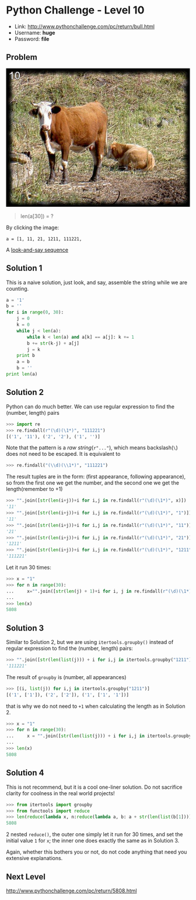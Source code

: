 # Python Challenge - Level 10

- Link: http://www.pythonchallenge.com/pc/return/bull.html
- Username: **huge**
- Password: **file**

## Problem

![](images/bull.jpg)

> len(a[30]) = ?

By clicking the image:

```
a = [1, 11, 21, 1211, 111221, 
```

A [look-and-say sequence](https://en.wikipedia.org/wiki/Look-and-say_sequence)

## Solution 1

This is a naive solution, just look, and say, assemble the string while we are counting.

```python
a = '1'
b = ''
for i in range(0, 30):
    j = 0
    k = 0
    while j < len(a):
        while k < len(a) and a[k] == a[j]: k += 1
        b += str(k-j) + a[j]
        j = k
    print b
    a = b
    b = ''
print len(a)
```

## Solution 2

Python can do much better. We can use regular expression to find the (number, length) pairs

```python
>>> import re
>>> re.findall(r"(\d)(\1*)", "111221")
[('1', '11'), ('2', '2'), ('1', '')]
```

Note that the pattern is a *raw string*(``r"..."``), which means backslash(``\``) does not need to be escaped. It is 
equivalent to 

```python
>>> re.findall("(\\d)(\\1*)", "111221")
```

The result tuples are in the form: (first appearance, following appearance), so from the first one we get the number,
 and the second one we get the length(remember to +1)
 
```python
>>> "".join([str(len(i+j))+i for i,j in re.findall(r"(\d)(\1*)", x)])
'11'
>>> "".join([str(len(i+j))+i for i,j in re.findall(r"(\d)(\1*)", "1")])
'11'
>>> "".join([str(len(i+j))+i for i,j in re.findall(r"(\d)(\1*)", "11")])
'21'
>>> "".join([str(len(i+j))+i for i,j in re.findall(r"(\d)(\1*)", "21")])
'1211'
>>> "".join([str(len(i+j))+i for i,j in re.findall(r"(\d)(\1*)", "1211")])
'111221'
```

Let it run 30 times:

```python
>>> x = "1"
>>> for n in range(30):
...     x="".join([str(len(j) + 1)+i for i, j in re.findall(r"(\d)(\1*)", x)])
... 
>>> len(x)
5808
```

## Solution 3

Similar to Solution 2, but we are using ``itertools.groupby()`` instead of regular expression to find the (number, 
length) pairs:

```python
>>> "".join([str(len(list(j))) + i for i,j in itertools.groupby("1211")])
'111221'
```

The result of ``groupby`` is (number, all appearances)

```python
>>> [(i, list(j)) for i,j in itertools.groupby("1211")]
[('1', ['1']), ('2', ['2']), ('1', ['1', '1'])]
```

that is why we do not need to ``+1`` when calculating the length as in Solution 2.

```python
>>> x = "1"
>>> for n in range(30):
...     x = "".join([str(len(list(j))) + i for i,j in itertools.groupby(x)])
... 
>>> len(x)
5808
```

## Solution 4

This is not recommend, but it is a cool one-liner solution. Do not sacrifice clarity for coolness in the real world 
projects!

```python
>>> from itertools import groupby
>>> from functools import reduce
>>> len(reduce(lambda x, n:reduce(lambda a, b: a + str(len(list(b[1]))) + b[0], groupby(x), ""), range(30), "1"))
5808
```

2 nested ``reduce()``, the outer one simply let it run for 30 times, and set the initial value ``1`` for ``x``; the 
inner one does exactly the same as in Solution 3.

Again, whether this bothers you or not, do not code anything that need you extensive explanations.

## Next Level

http://www.pythonchallenge.com/pc/return/5808.html